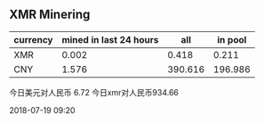 ## XMR Minering

|currency|mined in last 24 hours|all|in pool|
|---|---|---|---|
|XMR|0.002|0.418|0.211|
|CNY|1.576|390.616|196.986|

今日美元对人民币 6.72	今日xmr对人民币934.66


2018-07-19 09:20